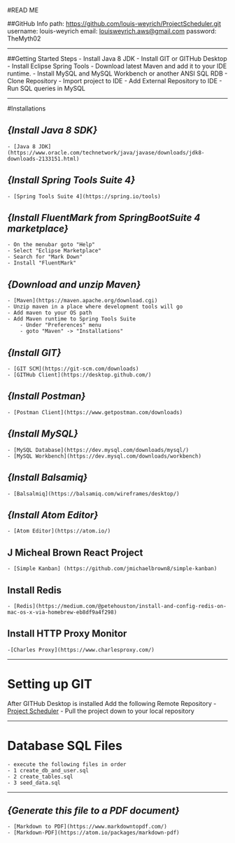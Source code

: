 #READ ME

##GitHub Info
    path: 		<https://github.com/louis-weyrich/ProjectScheduler.git>
    username: 	louis-weyrich
    email: 		louisweyrich.aws@gmail.com
    password:  	TheMyth02

---

##Getting Started Steps
	- Install Java 8 JDK
	- Install GIT or GITHub Desktop
	- Install Eclipse Spring Tools
	- Download latest Maven and add it to your IDE runtime.
	- Install MySQL and MySQL Workbench or another ANSI SQL RDB
	- Clone Repository
	- Import project to IDE
	- Add External Repository to IDE
	- Run SQL queries in MySQL

---
#Installations

## *{Install Java 8 SDK}*
	- [Java 8 JDK](https://www.oracle.com/technetwork/java/javase/downloads/jdk8-downloads-2133151.html)

## *{Install Spring Tools Suite 4}*
    - [Spring Tools Suite 4](https://spring.io/tools)

## *{Install FluentMark from SpringBootSuite 4 marketplace}*
    - On the menubar goto "Help"
    - Select "Eclipse Marketplace"
    - Search for "Mark Down"
    - Install "FluentMark"

## *{Download and unzip Maven}*
    - [Maven](https://maven.apache.org/download.cgi)
    - Unzip maven in a place where development tools will go
    - Add maven to your OS path
    - Add Maven runtime to Spring Tools Suite
        - Under "Preferences" menu
        - goto "Maven" -> "Installations"

## *{Install GIT}*
	- [GIT SCM](https://git-scm.com/downloads)
	- [GITHub Client](https://desktop.github.com/)

## *{Install Postman}*
	- [Postman Client](https://www.getpostman.com/downloads)

## *{Install MySQL}*
	- [MySQL Database](https://dev.mysql.com/downloads/mysql/)
	- [MySQL Workbench](https://dev.mysql.com/downloads/workbench)

## *{Install Balsamiq}*
    - [Balsalmiq](https://balsamiq.com/wireframes/desktop/)

## *{Install Atom Editor}*
    - [Atom Editor](https://atom.io/)

## J Micheal Brown React Project
	- [Simple Kanban] (https://github.com/jmichaelbrown8/simple-kanban)

## Install Redis
	- [Redis](https://medium.com/@petehouston/install-and-config-redis-on-mac-os-x-via-homebrew-eb8df9a4f298)

## Install HTTP Proxy Monitor
    -[Charles Proxy](https://www.charlesproxy.com/)

---
# Setting up GIT
After GITHub Desktop is installed Add the following Remote Repository
    - [Project Scheduler](https://github.com/louis-weyrich/ProjectScheduler.git)
    - Pull the project down to your local repository

---

# Database SQL Files
	- execute the following files in order
	- 1 create_db_and_user.sql
	- 2 create_tables.sql
	- 3 seed_data.sql

---

## *{Generate this file to a PDF document}*
    - [Markdown to PDF](https://www.markdowntopdf.com/)
    - [Markdown-PDF](https://atom.io/packages/markdown-pdf)
